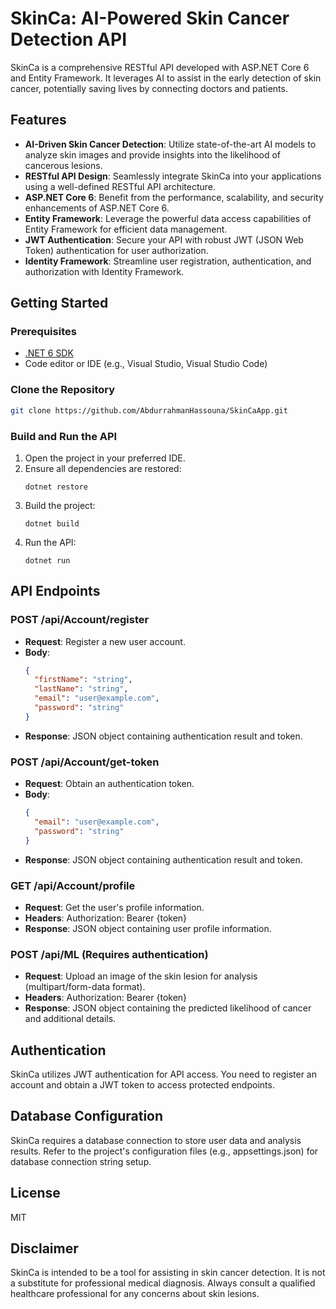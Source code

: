 # SkinCa: AI-Powered Skin Cancer Detection API

SkinCa is a comprehensive RESTful API developed with ASP.NET Core 6 and Entity Framework.
It leverages AI to assist in the early detection of skin cancer, potentially saving lives by connecting doctors and patients.

## Features

- **AI-Driven Skin Cancer Detection**: Utilize state-of-the-art AI models to analyze skin images and provide insights into the likelihood of cancerous lesions.
- **RESTful API Design**: Seamlessly integrate SkinCa into your applications using a well-defined RESTful API architecture.
- **ASP.NET Core 6**: Benefit from the performance, scalability, and security enhancements of ASP.NET Core 6.
- **Entity Framework**: Leverage the powerful data access capabilities of Entity Framework for efficient data management.
- **JWT Authentication**: Secure your API with robust JWT (JSON Web Token) authentication for user authorization.
- **Identity Framework**: Streamline user registration, authentication, and authorization with Identity Framework.

## Getting Started

### Prerequisites

- [.NET 6 SDK](https://dotnet.microsoft.com/download/dotnet/6.0)
- Code editor or IDE (e.g., Visual Studio, Visual Studio Code)

### Clone the Repository

```bash
git clone https://github.com/AbdurrahmanHassouna/SkinCaApp.git
```

### Build and Run the API

1. Open the project in your preferred IDE.
2. Ensure all dependencies are restored:
   ```
   dotnet restore
   ```
3. Build the project:
   ```
   dotnet build
   ```
4. Run the API:
   ```
   dotnet run
   ```

## API Endpoints

### POST /api/Account/register
- **Request**: Register a new user account.
- **Body**: 
  ```json
  {
    "firstName": "string",
    "lastName": "string",
    "email": "user@example.com",
    "password": "string"
  }
  ```
- **Response**: JSON object containing authentication result and token.

### POST /api/Account/get-token
- **Request**: Obtain an authentication token.
- **Body**: 
  ```json
  {
    "email": "user@example.com",
    "password": "string"
  }
  ```
- **Response**: JSON object containing authentication result and token.

### GET /api/Account/profile
- **Request**: Get the user's profile information.
- **Headers**: Authorization: Bearer {token}
- **Response**: JSON object containing user profile information.

### POST /api/ML (Requires authentication)
- **Request**: Upload an image of the skin lesion for analysis (multipart/form-data format).
- **Headers**: Authorization: Bearer {token}
- **Response**: JSON object containing the predicted likelihood of cancer and additional details.

## Authentication

SkinCa utilizes JWT authentication for API access. You need to register an account and obtain a JWT token to access protected endpoints.

## Database Configuration

SkinCa requires a database connection to store user data and analysis results.
Refer to the project's configuration files (e.g., appsettings.json) for database connection string setup.

## License

MIT


## Disclaimer

SkinCa is intended to be a tool for assisting in skin cancer detection. It is not a substitute for professional medical diagnosis.
Always consult a qualified healthcare professional for any concerns about skin lesions.
